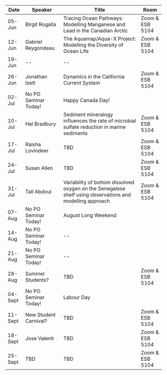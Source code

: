 Date  |  Speaker                                            |  Title                                                                                                |  Room
---------|-----------------------------------------------------|---------------------------------------------------------------------------------------------------------------------|------
05-Jun   | Birgit Rogalla | Tracing Ocean Pathways: Modelling Manganese and Lead in the Canadian Arctic |  Zoom & ESB 5104
12-Jun   | Gabriel Reygondeau | The Aquamap/Aqua-X Project: Modelling the Diversity of Ocean Life | Zoom & ESB 5104
19-Jun   | -- | -- | 
26-Jun   | Jonathan Izett | Dynamics in the California Current System |  Zoom & ESB 5104
02-Jul   | No PO Seminar Today! |  Happy Canada Day! | 
10-Jul   | Hal Bradbury | Sediment mineralogy influences the rate of microbial sulfate reduction in marine sediments | Zoom & ESB 5104
17-Jul  | Raisha Lovindeer | TBD  |  Zoom & ESB 5104
24-Jul   | Susan Allen| TBD | Zoom & ESB 5104
31-Jul  | Tall Abdoul | Variability of bottom dissolved oxygen on the Senegalese shelf using observations and modelling approach | Zoom & ESB 5104
07-Aug   | No PO Seminar Today! | August Long Weekend |
14-Aug   | No PO Seminar Today! | -- | 
21-Aug  | No PO Seminar Today! | -- | 
28-Aug   | Summer Students? | TBD |  Zoom & ESB 5104
04-Sept   | No PO Seminar Today! | Labour Day | 
11-Sept  | New Student Carnival? | TBD | Zoom & ESB 5104
18-Sept  | Jose Valenti | TBD | Zoom & ESB 5104
25-Sept  | TBD | TBD | Zoom & ESB 5104